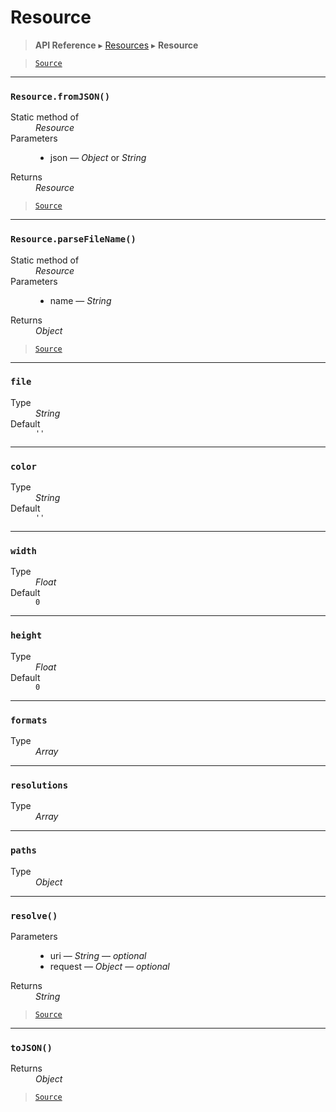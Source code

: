 # Resource

> **API Reference** ▸ [Resources](/api/resources.md) ▸ **Resource**

<!-- toc -->

> [`Source`](https://github.com/Neft-io/neft/blob/f9c128ccb37aa79380c961e878cd76ec9e79c99e/src/resources/resource.litcoffee)


* * * 

### `Resource.fromJSON()`

<dl><dt>Static method of</dt><dd><i>Resource</i></dd><dt>Parameters</dt><dd><ul><li>json — <i>Object</i> or <i>String</i></li></ul></dd><dt>Returns</dt><dd><i>Resource</i></dd></dl>


> [`Source`](https://github.com/Neft-io/neft/blob/f9c128ccb37aa79380c961e878cd76ec9e79c99e/src/resources/resource.litcoffee#resource-resourcefromjsonstringobject-json)


* * * 

### `Resource.parseFileName()`

<dl><dt>Static method of</dt><dd><i>Resource</i></dd><dt>Parameters</dt><dd><ul><li>name — <i>String</i></li></ul></dd><dt>Returns</dt><dd><i>Object</i></dd></dl>


> [`Source`](https://github.com/Neft-io/neft/blob/f9c128ccb37aa79380c961e878cd76ec9e79c99e/src/resources/resource.litcoffee#object-resourceparsefilenamestring-name)


* * * 

### `file`

<dl><dt>Type</dt><dd><i>String</i></dd><dt>Default</dt><dd><code>&#39;&#39;</code></dd></dl>


* * * 

### `color`

<dl><dt>Type</dt><dd><i>String</i></dd><dt>Default</dt><dd><code>&#39;&#39;</code></dd></dl>


* * * 

### `width`

<dl><dt>Type</dt><dd><i>Float</i></dd><dt>Default</dt><dd><code>0</code></dd></dl>


* * * 

### `height`

<dl><dt>Type</dt><dd><i>Float</i></dd><dt>Default</dt><dd><code>0</code></dd></dl>


* * * 

### `formats`

<dl><dt>Type</dt><dd><i>Array</i></dd></dl>


* * * 

### `resolutions`

<dl><dt>Type</dt><dd><i>Array</i></dd></dl>


* * * 

### `paths`

<dl><dt>Type</dt><dd><i>Object</i></dd></dl>


* * * 

### `resolve()`

<dl><dt>Parameters</dt><dd><ul><li>uri — <i>String</i> — <i>optional</i></li><li>request — <i>Object</i> — <i>optional</i></li></ul></dd><dt>Returns</dt><dd><i>String</i></dd></dl>


> [`Source`](https://github.com/Neft-io/neft/blob/f9c128ccb37aa79380c961e878cd76ec9e79c99e/src/resources/resource.litcoffee#string-resourceresolvestring-uri-object-request)


* * * 

### `toJSON()`

<dl><dt>Returns</dt><dd><i>Object</i></dd></dl>


> [`Source`](https://github.com/Neft-io/neft/blob/f9c128ccb37aa79380c961e878cd76ec9e79c99e/src/resources/resource.litcoffee#object-resourcetojson)

